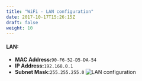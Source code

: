 ```yaml
---
title: "WiFi - LAN configuration"
date: 2017-10-17T15:26:15Z
draft: false
weight: 10
---
```



#### LAN:
- **MAC Address:**`90-F6-52-D5-DA-54`
- **IP Address:**`192.168.0.1`
- **Subnet Mask:**`255.255.255.0`
![LAN configuration](/images/WiFi/wifi_config_network_lan.png)
